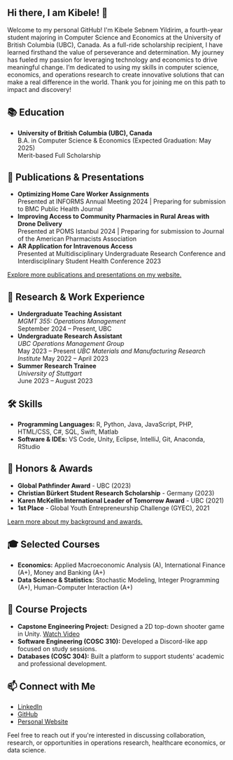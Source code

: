 ## Hi there, I am Kibele! 👋

Welcome to my personal GitHub! I'm Kibele Sebnem Yildirim, a fourth-year student majoring in Computer Science and Economics at the University of British Columbia (UBC), Canada. As a full-ride scholarship recipient, I have learned firsthand the value of perseverance and determination. My journey has fueled my passion for leveraging technology and economics to drive meaningful change. I’m dedicated to using my skills in computer science, economics, and operations research to create innovative solutions that can make a real difference in the world. Thank you for joining me on this path to impact and discovery!

## 📚 Education
- **University of British Columbia (UBC), Canada**  
  B.A. in Computer Science & Economics (Expected Graduation: May 2025)  
  Merit-based Full Scholarship

## 📄 Publications & Presentations
- **Optimizing Home Care Worker Assignments**  
  Presented at INFORMS Annual Meeting 2024 | Preparing for submission to BMC Public Health Journal  
- **Improving Access to Community Pharmacies in Rural Areas with Drone Delivery**  
  Presented at POMS Istanbul 2024 | Preparing for submission to Journal of the American Pharmacists Association  
- **AR Application for Intravenous Access**  
  Presented at Multidisciplinary Undergraduate Research Conference and Interdisciplinary Student Health Conference 2023  

[Explore more publications and presentations on my website.](https://kibelesebnemyildirim.github.io/html/projects.html)

## 💼 Research & Work Experience
- **Undergraduate Teaching Assistant**  
  *MGMT 355: Operations Management*  
  September 2024 – Present, UBC  
- **Undergraduate Research Assistant**  
  *UBC Operations Management Group*  
  May 2023 – Present
  *UBC Materials and Manufacturing Research Institute*
  May 2022 – April 2023 
- **Summer Research Trainee**  
  *University of Stuttgart*  
  June 2023 – August 2023  

## 🛠 Skills
- **Programming Languages:** R, Python, Java, JavaScript, PHP, HTML/CSS, C#, SQL, Swift, Matlab  
- **Software & IDEs:** VS Code, Unity, Eclipse, IntelliJ, Git, Anaconda, RStudio  

## 🏅 Honors & Awards
- **Global Pathfinder Award** - UBC (2023)  
- **Christian Bürkert Student Research Scholarship** - Germany (2023)  
- **Karen McKellin International Leader of Tomorrow Award** - UBC (2021)  
- **1st Place** - Global Youth Entrepreneurship Challenge (GYEC), 2021  

[Learn more about my background and awards.](https://kibelesebnemyildirim.github.io/html/index.html)

## 🎓 Selected Courses
- **Economics:** Applied Macroeconomic Analysis (A), International Finance (A+), Money and Banking (A+)
- **Data Science & Statistics:** Stochastic Modeling, Integer Programming (A+), Human-Computer Interaction (A+)

## 📂 Course Projects
- **Capstone Engineering Project:** Designed a 2D top-down shooter game in Unity. [Watch Video](https://youtu.be/01PvqmrgQdI)  
- **Software Engineering (COSC 310):** Developed a Discord-like app focused on study sessions.  
- **Databases (COSC 304):** Built a platform to support students' academic and professional development.

## 📫 Connect with Me
- [LinkedIn](https://www.linkedin.com/in/kibele-sebnem-yildirim-71054917b/)
- [GitHub](https://github.com/kibelesebnemyildirim)
- [Personal Website](https://kibelesebnemyildirim.github.io/html/index.html)  

Feel free to reach out if you're interested in discussing collaboration, research, or opportunities in operations research, healthcare economics, or data science.
